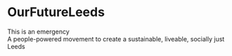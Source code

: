 # OurFutureLeeds
This is an emergency  
A people-powered movement to create a sustainable, liveable, socially just Leeds
